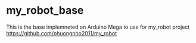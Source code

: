 # my_robot_base
This is the base implemneted on Arduino Mega to use for my_robot project
https://github.com/phuongnho2011/my_robot
